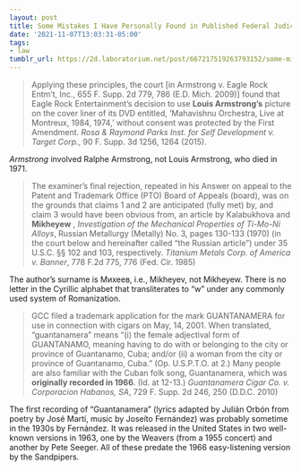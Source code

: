 ```yaml
---
layout: post
title: Some Mistakes I Have Personally Found in Published Federal Judicial Opinions
date: '2021-11-07T13:03:31-05:00'
tags:
- law
tumblr_url: https://2d.laboratorium.net/post/667217519263793152/some-mistakes-i-have-found-in-published-federal
---
```

> Applying these principles, the court [in Armstrong v. Eagle Rock Entm’t, Inc., 655 F. Supp. 2d 779, 786 (E.D. Mich. 2009)] found that Eagle Rock Entertainment’s decision to use **Louis Armstrong’s** picture on the cover liner of its DVD entitled, ‘Mahavishnu Orchestra, Live at Montreux, 1984, 1974,’ without consent was protected by the First Amendment. _Rosa & Raymond Parks Inst. for Self Development v. Target Corp._, 90 F. Supp. 3d 1256, 1264 (2015).

_Armstrong_ involved Ralphe Armstrong, not Louis Armstrong, who died in 1971.

> The examiner’s final rejection, repeated in his Answer on appeal to the Patent and Trademark Office (PTO) Board of Appeals (board), was on the grounds that claims 1 and 2 are anticipated (fully met) by, and claim 3 would have been obvious from, an article by Kalabukhova and **Mikheyew** , _Investigation of the Mechanical Properties of Ti-Mo-Ni Alloys_, Russian Metallurgy (Metally) No. 3, pages 130-133 (1970) (in the court below and hereinafter called “the Russian article”) under 35 U.S.C. §§ 102 and 103, respectively. _Titanium Metals Corp. of America v. Banner_, 778 F.2d 775, 776 (Fed. Cir. 1985)

The author’s surname is Михеев, i.e., Mikheyev, not Mikheyew. There is no letter in the Cyrillic alphabet that transliterates to “w” under any commonly used system of Romanization.

> GCC filed a trademark application for the mark GUANTANAMERA for use in connection with cigars on May, 14, 2001. When translated, “guantanamera” means “(i) the female adjectival form of GUANTANAMO, meaning having to do with or belonging to the city or province of Guantanamo, Cuba; and/or (ii) a woman from the city or province of Guantanamo, Cuba.” (Op. U.S.P.T.O. at 2.) Many people are also familiar with the Cuban folk song, Guantanamera, which was **originally recorded in 1966**. (Id. at 12-13.) _Guantanamera Cigar Co. v. Corporacion Habanos, SA_, 729 F. Supp. 2d 246, 250 (D.D.C. 2010)

The first recording of “Guantanamera” (lyrics adapted by Julián Orbón from poetry by José Martí, music by Joseíto Fernández) was probably sometime in the 1930s by Fernández. It was released in the United States in two well-known versions in 1963, one by the Weavers (from a 1955 concert) and another by Pete Seeger. All of these predate the 1966 easy-listening version by the Sandpipers.

